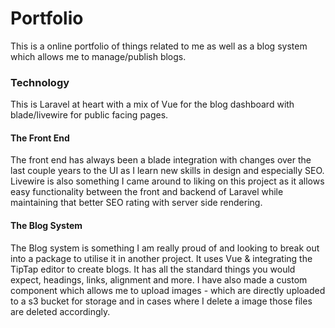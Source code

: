 # Portfolio
This is a online portfolio of things related to me as well as a blog system which allows me to manage/publish blogs.


### Technology
This is Laravel at heart with a mix of Vue for the blog dashboard with blade/livewire for public facing pages.

#### The Front End
The front end has always been a blade integration with changes over the last couple years to the UI as I learn new skills in design and especially SEO. Livewire is also something I came around to liking on this project as it allows easy functionality between the front and backend of Laravel while maintaining that better SEO rating with server side rendering.

#### The Blog System
The Blog system is something I am really proud of and looking to break out into a package to utilise it in another project. It uses Vue & integrating the TipTap editor to create blogs. It has all the standard things you would expect, headings, links, alignment and more. I have also made a custom component which allows me to upload images - which are directly uploaded to a s3 bucket for storage and in cases where I delete a image those files are deleted accordingly.
